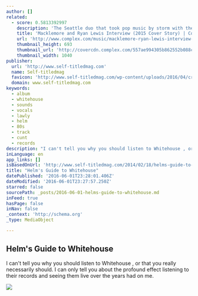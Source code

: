 ```yaml
---
author: []
related:
  - score: 0.5813392997
    description: 'The Seattle duo that took pop music by storm with their debut album The Heist has been relatively quiet over the past two years. Now, after getting their personal lives and business affairs in order, Macklemore & Ryan Lewis are ready to return with their long-awaited follow-up.'
    title: 'Macklemore and Ryan Lewis Interview (2015 Cover Story) | Complex'
    url: 'http://www.complex.com/music/macklemore-ryan-lewis-interview-2015-cover-story'
    thumbnail_height: 693
    thumbnail_url: 'http://covercdn.complex.com/557ae994305b862552b088ca_production/complex-as15-mrl-4-vn2.jpg'
    thumbnail_width: 1040
publisher:
  url: 'http://www.self-titledmag.com'
  name: Self-titledmag
  favicon: 'http://www.self-titledmag.com/wp-content/uploads/2016/04/cropped-S-T.LOGO_.largeSQ-192x192.png'
  domain: www.self-titledmag.com
keywords:
  - album
  - whitehouse
  - sounds
  - vocals
  - lawly
  - helm
  - 80s
  - track
  - cunt
  - records
description: "I can't tell you why you should listen to Whitehouse , or that you really necessarily should. I can only tell you about the profound effect listening to their records and seeing them live over the years had on me."
inLanguage: en
app_links: []
isBasedOnUrl: 'http://www.self-titledmag.com/2014/02/18/helms-guide-to-whitehouse/'
title: "Helm's Guide to Whitehouse"
datePublished: '2016-06-01T23:28:01.406Z'
dateModified: '2016-06-01T23:27:57.250Z'
starred: false
sourcePath: _posts/2016-06-01-helms-guide-to-whitehouse.md
inFeed: true
hasPage: false
inNav: false
_context: 'http://schema.org'
_type: MediaObject

---
```

<article style=""><h1>Helm's Guide to Whitehouse</h1><p>I can't tell you why you should listen to Whitehouse , or that you really necessarily should. I can only tell you about the profound effect listening to their records and seeing them live over the years had on me.</p><img src="http://www.self-titledmag.com/wp-content/uploads/2014/02/HELM_web.jpg" /></article>